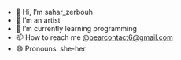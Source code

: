 - 👋 Hi, I’m sahar_zerbouh
- 👀 I’m an artist
- 🌱 I’m currently learning programming
- 📫 How to reach me @bearcontact6@gmail.com
- 😄 Pronouns: she-her

<!---
saharzerb0uh/saharzerb0uh is a ✨ special ✨ repository because its `README.md` (this file) appears on your GitHub profile.
You can click the Preview link to take a look at your changes.
--->
